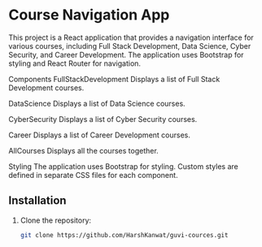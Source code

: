 # Course Navigation App

This project is a React application that provides a navigation interface for various courses, including Full Stack Development, Data Science, Cyber Security, and Career Development. The application uses Bootstrap for styling and React Router for navigation.

Components
FullStackDevelopment
Displays a list of Full Stack Development courses.

DataScience
Displays a list of Data Science courses.

CyberSecurity
Displays a list of Cyber Security courses.

Career
Displays a list of Career Development courses.

AllCourses
Displays all the courses together.

Styling
The application uses Bootstrap for styling. Custom styles are defined in separate CSS files for each component.

## Installation

1. Clone the repository:
   ```bash
   git clone https://github.com/HarshKanwat/guvi-cources.git

